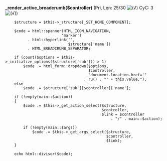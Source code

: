 **_render_active_breadcrumb($controller)** (Pri, Len: 25/30 ![(&radic;)](https://raw.github.com/TheB3Rt0z/schrimp/master/.inc/img/icon_16x16_green_ok.png "") CyC: 3 ![(&radic;)](https://raw.github.com/TheB3Rt0z/schrimp/master/.inc/img/icon_16x16_green_ok.png ""))  
  
        $structure = $this->_structure[_SET_HOME_COMPONENT];

        $code = html::spanner(HTML_ICON_NAVIGATION,
                             'marker')
              . html::hyperlink('',
                                $structure['name'])
              . HTML_BREADCRUMB_SEPARATOR;

        if (count($options = $this->_initialize_options($structure['sub'])) > 1)
            $code .= html_form::dropdown($options,
                                         $controller,
                                         "document.location.href='"
                                       . ru() . "' + this.value;");
        else
            $code .= $structure['sub'][$controller]['name'];

        if (!empty(main::$action))
        {
            $code .= $this->_get_action_select($structure,
                                               $controller,
                                               $link = $controller
                                                   . "/" . main::$action);

            if (!empty(main::$args))
                $code .= $this->_get_args_select($structure,
                                                 $controller,
                                                 $link);
        }

        echo html::divisor($code);
